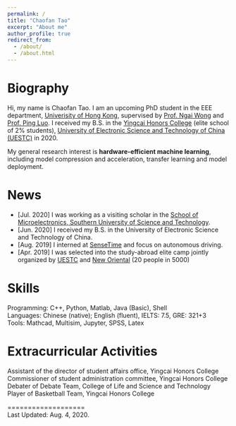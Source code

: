 ```yaml
---
permalink: /
title: "Chaofan Tao"
excerpt: "About me"
author_profile: true
redirect_from: 
  - /about/
  - /about.html
---
```



# Biography
Hi, my name is Chaofan Tao. I am an upcoming PhD student in the EEE department, [Univerisity of Hong Kong](https://www.hku.hk/), supervised by [Prof. Ngai Wong](https://www.eee.hku.hk/~nwong/) and [Prof. Ping Luo](http://luoping.me/). I received my B.S. in the [Yingcai Honors College](http://www.yingcai.uestc.edu.cn/) (elite school of  2% students), [University of Electronic Science and Technology of China (UESTC)](https://www.uestc.edu.cn/) in 2020.

My general research interest is __hardware-efficient machine learning__, including model compression and acceleration, transfer learning and model deployment. 

 
# News
* [Jul. 2020] I was working as a visiting scholar in the [School of Microelectronics, Southern University of Science and Technology](https://sme.sustech.edu.cn/).
* [Jun. 2020] I received my B.S. in the University of Electronic Science and Technology of China.
* [Aug. 2019] I interned at [SenseTime](https://www.sensetime.com/en/) and focus on autonomous driving.
* [Apr. 2019] I was selected into the study-abroad elite camp jointly organized by [UESTC](https://www.uestc.edu.cn/) and [New Oriental](http://www.neworiental.org/english/) (20 people in 5000)

 
 

# Skills
Programming: C++, Python, Matlab, Java (Basic), Shell  
Languages: Chinese (native); English (fluent), IELTS: 7.5, GRE: 321+3  
Tools: Mathcad, Multisim, Jupyter, SPSS, Latex  

# Extracurricular Activities
Assistant of the director of student affairs office, Yingcai Honors College  
Commissioner of student administration committee, Yingcai Honors College  
Debater of Debate Team, College of Life and Science and Technology  
Player of Basketball Team, Yingcai Honors College  


===================  
Last Updated: Aug. 4, 2020.
